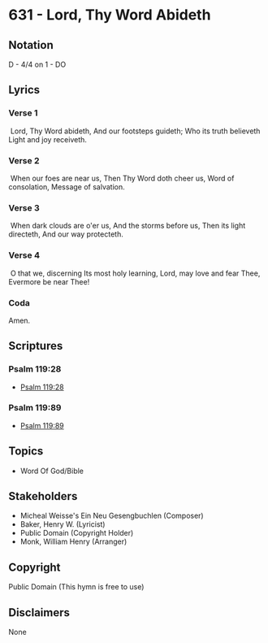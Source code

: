 # 631 - Lord, Thy Word Abideth

## Notation

D - 4/4 on 1 - DO

## Lyrics

### Verse 1

 Lord, Thy Word abideth, And our footsteps guideth; Who its truth believeth Light and joy receiveth.

### Verse 2

 When our foes are near us, Then Thy Word doth cheer us, Word of consolation, Message of salvation.

### Verse 3

 When dark clouds are o'er us, And the storms before us, Then its light directeth, And our way protecteth.

### Verse 4

 O that we, discerning Its most holy learning, Lord, may love and fear Thee, Evermore be near Thee! 

### Coda

Amen.


## Scriptures

### Psalm 119:28

- [Psalm 119:28](https://www.biblegateway.com/passage/?search=Psalm%20119%3A28)

### Psalm 119:89

- [Psalm 119:89](https://www.biblegateway.com/passage/?search=Psalm%20119%3A89)


## Topics

- Word Of God/Bible

## Stakeholders

- Micheal Weisse's Ein Neu Gesengbuchlen (Composer)
- Baker, Henry W. (Lyricist)
- Public Domain (Copyright Holder)
- Monk, William Henry (Arranger)

## Copyright

Public Domain
(This hymn is free to use)

## Disclaimers

None

